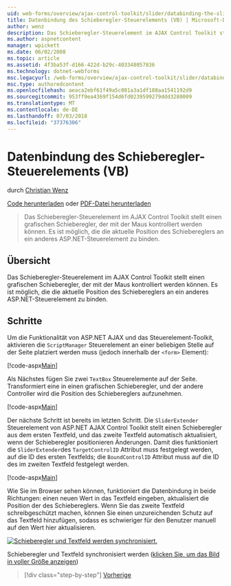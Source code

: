 ```yaml
---
uid: web-forms/overview/ajax-control-toolkit/slider/databinding-the-slider-control-vb
title: Datenbindung des Schieberegler-Steuerelements (VB) | Microsoft-Dokumentation
author: wenz
description: Das Schieberegler-Steuerelement im AJAX Control Toolkit stellt einen grafischen Schieberegler, der mit der Maus kontrolliert werden können. Es ist möglich, binden Sie die aktuelle Position...
ms.author: aspnetcontent
manager: wpickett
ms.date: 06/02/2008
ms.topic: article
ms.assetid: 4f3ba53f-d166-422d-b29c-403348057836
ms.technology: dotnet-webforms
msc.legacyurl: /web-forms/overview/ajax-control-toolkit/slider/databinding-the-slider-control-vb
msc.type: authoredcontent
ms.openlocfilehash: aeaca2ebf61f49a5c081a3a1df188aa1541192d9
ms.sourcegitcommit: 953ff9ea4369f154d6fd0239599279ddd3280009
ms.translationtype: MT
ms.contentlocale: de-DE
ms.lasthandoff: 07/03/2018
ms.locfileid: "37376306"
---
```

<a name="databinding-the-slider-control-vb"></a>Datenbindung des Schieberegler-Steuerelements (VB)
====================
durch [Christian Wenz](https://github.com/wenz)

[Code herunterladen](http://download.microsoft.com/download/9/3/f/93f8daea-bebd-4821-833b-95205389c7d0/Slider0.vb.zip) oder [PDF-Datei herunterladen](http://download.microsoft.com/download/2/d/c/2dc10e34-6983-41d4-9c08-f78f5387d32b/slider0VB.pdf)

> Das Schieberegler-Steuerelement im AJAX Control Toolkit stellt einen grafischen Schieberegler, der mit der Maus kontrolliert werden können. Es ist möglich, die die aktuelle Position des Schiebereglers an ein anderes ASP.NET-Steuerelement zu binden.


## <a name="overview"></a>Übersicht

Das Schieberegler-Steuerelement im AJAX Control Toolkit stellt einen grafischen Schieberegler, der mit der Maus kontrolliert werden können. Es ist möglich, die die aktuelle Position des Schiebereglers an ein anderes ASP.NET-Steuerelement zu binden.

## <a name="steps"></a>Schritte

Um die Funktionalität von ASP.NET AJAX und das Steuerelement-Toolkit, aktivieren die `ScriptManager` Steuerelement an einer beliebigen Stelle auf der Seite platziert werden muss (jedoch innerhalb der `<form>` Element):

[!code-aspx[Main](databinding-the-slider-control-vb/samples/sample1.aspx)]

Als Nächstes fügen Sie zwei `TextBox` Steuerelemente auf der Seite. Transformiert eine in einen grafischen Schieberegler, und der andere Controller wird die Position des Schiebereglers aufzunehmen.

[!code-aspx[Main](databinding-the-slider-control-vb/samples/sample2.aspx)]

Der nächste Schritt ist bereits im letzten Schritt. Die `SliderExtender` Steuerelement von ASP.NET AJAX Control Toolkit stellt einen Schieberegler aus dem ersten Textfeld, und das zweite Textfeld automatisch aktualisiert, wenn der Schieberegler positionieren Änderungen. Damit dies funktioniert die `SliderExtender`des `TargetControlID` Attribut muss festgelegt werden, auf die ID des ersten Textfelds; die `BoundControlID` Attribut muss auf die ID des im zweiten Textfeld festgelegt werden.

[!code-aspx[Main](databinding-the-slider-control-vb/samples/sample3.aspx)]

Wie Sie im Browser sehen können, funktioniert die Datenbindung in beide Richtungen: einen neuen Wert in das Textfeld eingeben, aktualisiert die Position der des Schiebereglers. Wenn Sie das zweite Textfeld schreibgeschützt machen, können Sie einen unzureichenden Schutz auf das Textfeld hinzufügen, sodass es schwieriger für den Benutzer manuell auf den Wert hier aktualisieren.


[![Schieberegler und Textfeld werden synchronisiert.](databinding-the-slider-control-vb/_static/image2.png)](databinding-the-slider-control-vb/_static/image1.png)

Schieberegler und Textfeld synchronisiert werden ([klicken Sie, um das Bild in voller Größe anzeigen](databinding-the-slider-control-vb/_static/image3.png))

> [!div class="step-by-step"]
> [Vorherige](using-the-slider-control-with-auto-postback-vb.md)
